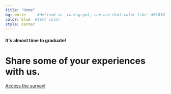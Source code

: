 ```yaml
---
title: "Home"
bg: white     #defined in _config.yml, can use html color like '#010101'
color: blue  #text color
style: center
---
```


<span class="fa-stack subtlecircle" style="font-size:100px">
  <i class="fa fa-circle fa-stack-2x text-blue"></i>
  <i class="fa fa-graduation-cap fa-stack-1x text-white"></i>
</span>

#### It's almost time to graduate!

# Share some of your experiences with us.


<span id="forkongithub">
  <a href="http://goo.gl/forms/A5jBabX1Di" class="bg-blue">
    Access the survey!
  </a>
</span>
